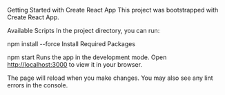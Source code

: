 Getting Started with Create React App
This project was bootstrapped with Create React App.

Available Scripts
In the project directory, you can run:

npm install --force
Install Required Packages

npm start
Runs the app in the development mode.
Open <http://localhost:3000> to view it in your browser.

The page will reload when you make changes.
You may also see any lint errors in the console.
